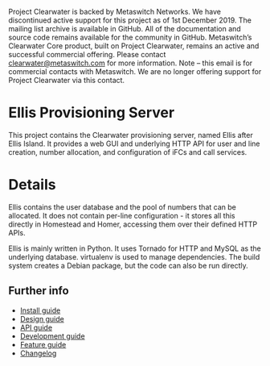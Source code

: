 Project Clearwater is backed by Metaswitch Networks.  We have discontinued active support for this project as of 1st December 2019.  The mailing list archive is available in GitHub.  All of the documentation and source code remains available for the community in GitHub.  Metaswitch’s Clearwater Core product, built on Project Clearwater, remains an active and successful commercial offering.  Please contact clearwater@metaswitch.com for more information. Note – this email is for commercial contacts with Metaswitch.  We are no longer offering support for Project Clearwater via this contact.

Ellis Provisioning Server
=========================

This project contains the Clearwater provisioning server, named Ellis
after Ellis Island.  It provides a web GUI and underlying HTTP API for
user and line creation, number allocation, and configuration of iFCs
and call services.

Details
=======

Ellis contains the user database and the pool of numbers that can be
allocated. It does not contain per-line configuration - it stores all
this directly in Homestead and Homer, accessing them over their
defined HTTP APIs.

Ellis is mainly written in Python. It uses Tornado for HTTP and MySQL
as the underlying database. virtualenv is used to manage
dependencies. The build system creates a Debian package, but the code
can also be run directly.

Further info
------------

* [Install guide](https://github.com/Metaswitch/clearwater-docs/wiki/Installation-Instructions)
* [Design guide](docs/design.md)
* [API guide](docs/api.md)
* [Development guide](docs/development.md)
* [Feature guide](docs/features.md)
* [Changelog](CHANGELOG.md)

